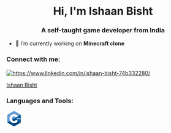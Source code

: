 <h1 align="center">Hi, I'm Ishaan Bisht</h1>
<h3 align="center">A self-taught game developer from India</h3>

- 🔭 I’m currently working on **Minecraft clone**

<h3 align="left">Connect with me:</h3>
<p align="left">
<a href="https://linkedin.com/in/https://www.linkedin.com/in/ishaan-bisht-74b332280/" target="blank"><img align="center" src="https://raw.githubusercontent.com/rahuldkjain/github-profile-readme-generator/master/src/images/icons/Social/linked-in-alt.svg" alt="https://www.linkedin.com/in/ishaan-bisht-74b332280/" height="30" width="40" /></a>
</p>
<div class="badge-base LI-profile-badge" data-locale="en_US" data-size="medium" data-theme="dark" data-type="VERTICAL" data-vanity="ishaan-bisht-74b332280" data-version="v1"><a class="badge-base__link LI-simple-link" href="https://in.linkedin.com/in/ishaan-bisht-74b332280?trk=profile-badge">Ishaan Bisht</a></div>
              
<h3 align="left">Languages and Tools:</h3>
<p align="left"> <a href="https://www.w3schools.com/cpp/" target="_blank" rel="noreferrer"> <img src="https://raw.githubusercontent.com/devicons/devicon/master/icons/cplusplus/cplusplus-original.svg" alt="cplusplus" width="40" height="40"/> </a> </p>
